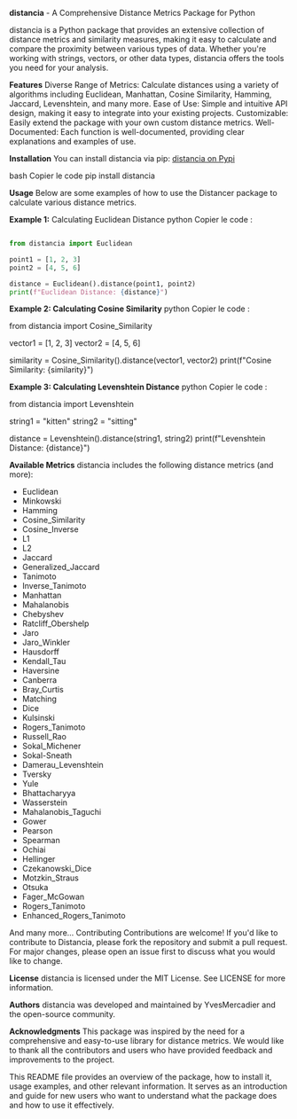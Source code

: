 **distancia** - A Comprehensive Distance Metrics Package for Python

distancia is a Python package that provides an extensive collection of distance metrics and similarity measures, making it easy to calculate and compare the proximity between various types of data. Whether you're working with strings, vectors, or other data types, distancia offers the tools you need for your analysis.

**Features**
Diverse Range of Metrics: Calculate distances using a variety of algorithms including Euclidean, Manhattan, Cosine Similarity, Hamming, Jaccard, Levenshtein, and many more.
Ease of Use: Simple and intuitive API design, making it easy to integrate into your existing projects.
Customizable: Easily extend the package with your own custom distance metrics.
Well-Documented: Each function is well-documented, providing clear explanations and examples of use.

**Installation**
You can install distancia via pip:
[distancia on Pypi](https://pypi.org/project/distancia/)


bash
Copier le code
pip install distancia

**Usage**
Below are some examples of how to use the Distancer package to calculate various distance metrics.

**Example 1:** Calculating Euclidean Distance
python
Copier le code :

```python

from distancia import Euclidean

point1 = [1, 2, 3]
point2 = [4, 5, 6]

distance = Euclidean().distance(point1, point2)
print(f"Euclidean Distance: {distance}")
```

**Example 2: Calculating Cosine Similarity**
python
Copier le code :

from distancia import Cosine_Similarity

vector1 = [1, 2, 3]
vector2 = [4, 5, 6]

similarity = Cosine_Similarity().distance(vector1, vector2)
print(f"Cosine Similarity: {similarity}")

**Example 3: Calculating Levenshtein Distance**
python
Copier le code :

from distancia import Levenshtein

string1 = "kitten"
string2 = "sitting"

distance = Levenshtein().distance(string1, string2)
print(f"Levenshtein Distance: {distance}")

**Available Metrics**
distancia includes the following distance metrics (and more):

* Euclidean
* Minkowski
* Hamming
* Cosine_Similarity 
* Cosine_Inverse 
* L1 
* L2 
* Jaccard 
* Generalized_Jaccard 
* Tanimoto 
* Inverse_Tanimoto 
* Manhattan 
* Mahalanobis 
* Chebyshev 
* Ratcliff_Obershelp 
* Jaro 
* Jaro_Winkler 
* Hausdorff 
* Kendall_Tau
* Haversine 
* Canberra 
* Bray_Curtis 
* Matching 
* Dice 
* Kulsinski 
* Rogers_Tanimoto 
* Russell_Rao 
* Sokal_Michener 
* Sokal-Sneath 
* Damerau_Levenshtein 
* Tversky 
* Yule 
* Bhattacharyya 
* Wasserstein 
* Mahalanobis_Taguchi 
* Gower 
* Pearson 
* Spearman 
* Ochiai 
* Hellinger 
* Czekanowski_Dice 
* Motzkin_Straus 
* Otsuka 
* Fager_McGowan 
* Rogers_Tanimoto 
* Enhanced_Rogers_Tanimoto 


And many more...
Contributing
Contributions are welcome! If you'd like to contribute to Distancia, please fork the repository and submit a pull request. For major changes, please open an issue first to discuss what you would like to change.

**License**
distancia is licensed under the MIT License. See LICENSE for more information.

**Authors**
distancia was developed and maintained by YvesMercadier and the open-source community.

**Acknowledgments**
This package was inspired by the need for a comprehensive and easy-to-use library for distance metrics. We would like to thank all the contributors and users who have provided feedback and improvements to the project.

This README file provides an overview of the package, how to install it, usage examples, and other relevant information. It serves as an introduction and guide for new users who want to understand what the package does and how to use it effectively.

